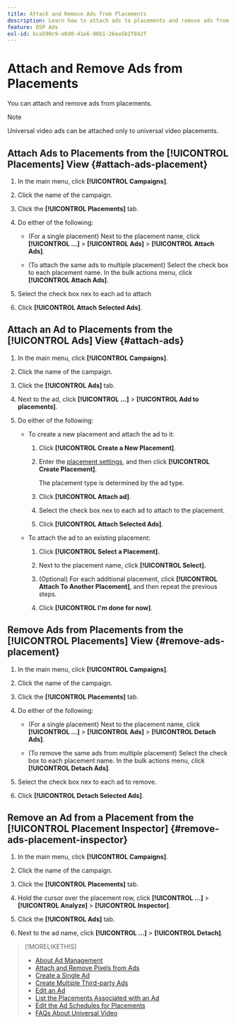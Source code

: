 ```yaml
---
title: Attach and Remove Ads from Placements
description: Learn how to attach ads to placements and remove ads from placements.
feature: DSP Ads
exl-id: bca590c9-e0d0-41e6-96b1-26ea5b2f842f
---
```

# Attach and Remove Ads from Placements

You can attach and remove ads from placements.

>[!NOTE]
>
>Universal video ads can be attached only to universal video placements.

## Attach Ads to Placements from the [!UICONTROL Placements] View {#attach-ads-placement}

1. In the main menu, click **[!UICONTROL Campaigns]**.
     
1. Click the name of the campaign.

1. Click the **[!UICONTROL Placements]** tab.

1. Do either of the following:

   * (For a single placement) Next to the placement name, click  **[!UICONTROL ...]** > **[!UICONTROL Ads]** > **[!UICONTROL Attach Ads]**.

   * (To attach the same ads to multiple placement) Select the check box to each placement name. In the bulk actions menu, click **[!UICONTROL Attach Ads]**.

1. Select the check box nex to each ad to attach

1. Click **[!UICONTROL Attach Selected Ads]**.

## Attach an Ad to Placements from the [!UICONTROL Ads] View {#attach-ads}

1. In the main menu, click **[!UICONTROL Campaigns]**.
     
1. Click the name of the campaign.

1. Click the **[!UICONTROL Ads]** tab.

1. Next to the ad, click  **[!UICONTROL ...]** > **[!UICONTROL Add to placements]**.

1. Do either of the following:

    * To create a new placement and attach the ad to it:

       1. Click **[!UICONTROL Create a New Placement]**.

       1. Enter the [placement settings](/help/dsp/campaign-management/placements/placement-settings.md), and then click **[!UICONTROL Create Placement]**.

          The placement type is determined by the ad type.

       1. Click **[!UICONTROL Attach ad]**.

       1. Select the check box nex to each ad to attach to the placement.
       
       1. Click **[!UICONTROL Attach Selected Ads]**.

    * To attach the ad to an existing placement:

       1. Click **[!UICONTROL Select a Placement].**

       1. Next to the placement name, click **[!UICONTROL Select].**

       1. (Optional) For each additional placement, click **[!UICONTROL Attach To Another Placement]**, and then repeat the previous steps.

       1. Click **[!UICONTROL I'm done for now]**.

## Remove Ads from Placements from the [!UICONTROL Placements] View {#remove-ads-placement}

1. In the main menu, click **[!UICONTROL Campaigns]**.
     
1. Click the name of the campaign.

1. Click the **[!UICONTROL Placements]** tab.

1. Do either of the following:

   * (For a single placement) Next to the placement name, click  **[!UICONTROL ...]** > **[!UICONTROL Ads]** > **[!UICONTROL Detach Ads]**.

   * (To remove the same ads from multiple placement) Select the check box to each placement name. In the bulk actions menu, click **[!UICONTROL Detach Ads]**.

1. Select the check box nex to each ad to remove.

1. Click **[!UICONTROL Detach Selected Ads]**.

## Remove an Ad from a Placement from the [!UICONTROL Placement Inspector] {#remove-ads-placement-inspector}

1. In the main menu, click **[!UICONTROL Campaigns]**.
     
1. Click the name of the campaign.

1. Click the **[!UICONTROL Placements]** tab.

1. Hold the cursor over the placement row, click **[!UICONTROL ...]** > **[!UICONTROL Analyze]** > **[!UICONTROL Inspector]**.

1. Click the **[!UICONTROL Ads]** tab.

1. Next to the ad name, click **[!UICONTROL ...]** > **[!UICONTROL Detach]**.

>[!MORELIKETHIS]
>
>* [About Ad Management](ad-about.md)
>* [Attach and Remove Pixels from Ads](ad-pixel-attach-detach.md)
>* [Create a Single Ad](ad-create.md)
>* [Create Multiple Third-party Ads](ad-create-multiple.md)
>* [Edit an Ad](ad-edit.md)
>* [List the Placements Associated with an Ad](ad-list-placements.md)
>* [Edit the Ad Schedules for Placements](/help/dsp/campaign-management/placements/placement-edit-ad-schedule.md)
>* [FAQs About Universal Video](/help/dsp/campaign-management/faq-universal-video.md)
